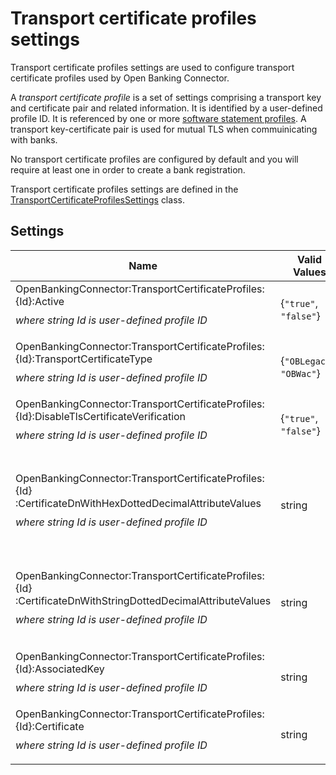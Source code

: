# Transport certificate profiles settings

Transport certificate profiles settings are used to configure transport certificate profiles used by Open Banking Connector.

A *transport certificate profile* is a set of settings comprising a transport key and certificate pair and related information. It is identified by a user-defined profile ID. It is referenced by one or more [software statement profiles](./software-statement-profiles-settings.md). A transport key-certificate pair is used for mutual TLS when commuinicating with banks.

No transport certificate profiles are configured by default and you will require at least one in order to create a bank registration.

Transport certificate profiles settings are defined in the [TransportCertificateProfilesSettings](../../src/OpenBanking.Library.Connector/Models/Configuration/TransportCertificateProfilesSettings.cs#L165) class.


## Settings

Name | Valid Values | Default Value(s) | Description
--- | --- | --- | ---
OpenBankingConnector<wbr/>:TransportCertificateProfiles<wbr/>:{Id}<wbr/>:Active <p style="margin-top: 10px;"> *where string Id is user-defined profile ID*  </p> | {`"true"`, `"false"`} | `"true"` | Whether profile is active or inactive (ignored by Open Banking Connector). This allows profiles to be "switched on and off" for testing etc.
OpenBankingConnector<wbr/>:TransportCertificateProfiles<wbr/>:{Id}<wbr/>:TransportCertificateType <p style="margin-top: 10px;"> *where string Id is user-defined profile ID*  </p> | {`"OBLegacy"`, `"OBWac"`} | `"OBWac"` | Type of UK Open Banking Directory certificate used.
OpenBankingConnector<wbr/>:TransportCertificateProfiles<wbr/>:{Id}<wbr/>:DisableTlsCertificateVerification <p style="margin-top: 10px;"> *where string Id is user-defined profile ID*  </p> | {`"true"`, `"false"`} | `"false"` | Disable verification of external bank TLS certificates when using mutual TLS with this certificate profile. Not intended for production use but sometimes helpful for diagnosing issues with bank sandboxes (e.g. if they use self-signed certificates).
OpenBankingConnector<wbr/>:TransportCertificateProfiles<wbr/>:{Id}<wbr/>:CertificateDnWithHexDottedDecimalAttributeValues <p style="margin-top: 10px;"> *where string Id is user-defined profile ID*  </p> | string | - | Transport certificate DN to use for bank registration (DCR) with hex values for dotted-decimal attributes (as specified by             <https://datatracker.ietf.org/doc/html/rfc4514#section-2.4>). Whether             CertificateDnWithHexDottedDecimalAttributeValues setting or             CertificateDnWithStringDottedDecimalAttributeValues setting is used in bank registration is             determined by bank registration request property             UseTransportCertificateDnWithStringNotHexDottedDecimalAttributeValues.             . This setting is ignored when TransportCertificateType = `"OBLegacy"`.
OpenBankingConnector<wbr/>:TransportCertificateProfiles<wbr/>:{Id}<wbr/>:CertificateDnWithStringDottedDecimalAttributeValues <p style="margin-top: 10px;"> *where string Id is user-defined profile ID*  </p> | string | - |  Alternative transport certificate DN to use for bank registration (DCR) with string (not hex) values for dotted-decimal attributes             (required by some banks). Whether ertificateDnWithHexDottedDecimalAttributeValues setting or       CertificateDnWithStringDottedDecimalAttributeValues setting is used in bank registration is             determined by bank registration request property          UseTransportCertificateDnWithStringNotHexDottedDecimalAttributeValues. This setting is ignored when TransportCertificateType = `"OBLegacy"`.
OpenBankingConnector<wbr/>:TransportCertificateProfiles<wbr/>:{Id}<wbr/>:AssociatedKey <p style="margin-top: 10px;"> *where string Id is user-defined profile ID*  </p> | string | - | Transport key (PKCS #8) as "stringified" PEM file with escaped newline characters (`"\n"`) and PRIVATE KEY label.             Example: `"-----BEGIN PRIVATE KEY-----\nABC\n-----END PRIVATE KEY-----\n"`.
OpenBankingConnector<wbr/>:TransportCertificateProfiles<wbr/>:{Id}<wbr/>:Certificate <p style="margin-top: 10px;"> *where string Id is user-defined profile ID*  </p> | string | - | Transport certificate (X.509) as "stringified" PEM file with escaped newline characters (`"\n"`) and CERTIFICATE label.             Example: `"-----BEGIN CERTIFICATE-----\nABC\n-----END CERTIFICATE-----\n"`.
 